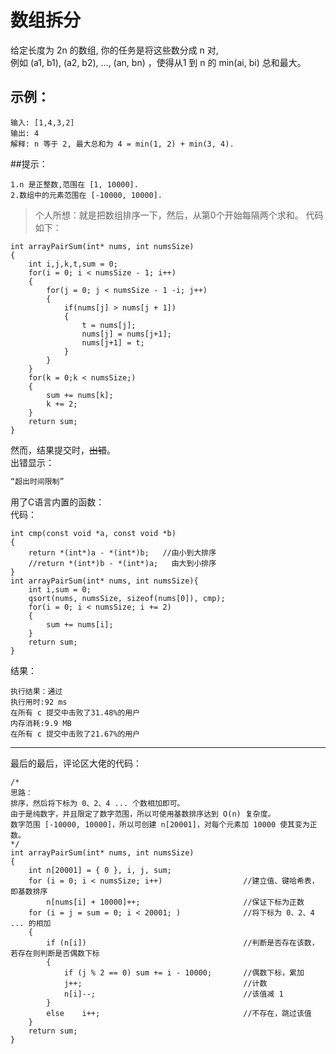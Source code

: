 
# 数组拆分  

给定长度为 2n 的数组, 你的任务是将这些数分成 n 对,  
例如 (a1, b1), (a2, b2), ..., (an, bn) ，使得从1 到 n 的 min(ai, bi) 总和最大。

## 示例：

``` chameleon
输入: [1,4,3,2]
输出: 4
解释: n 等于 2, 最大总和为 4 = min(1, 2) + min(3, 4).
```
##提示：
```chameleon
1.n 是正整数,范围在 [1, 10000].
2.数组中的元素范围在 [-10000, 10000].
 ```
>个人所想：就是把数组排序一下，然后，从第0个开始每隔两个求和。 
代码如下： 
``` chameleon
int arrayPairSum(int* nums, int numsSize)
{
    int i,j,k,t,sum = 0;
    for(i = 0; i < numsSize - 1; i++)
    {
        for(j = 0; j < numsSize - 1 -i; j++)
        {
            if(nums[j] > nums[j + 1])
            {
                t = nums[j];
                nums[j] = nums[j+1];
                nums[j+1] = t;
            }
        }
    }
    for(k = 0;k < numsSize;)
    {
        sum += nums[k];
        k += 2;
    }
    return sum;
}
```
然而，结果提交时，~~出错~~。  
出错显示：
``` c
“超出时间限制”
```
用了C语言内置的函数：  
代码：  
```chameleon
int cmp(const void *a, const void *b)
{
    return *(int*)a - *(int*)b;   //由小到大排序
    //return *(int*)b - *(int*)a;   由大到小排序
}
int arrayPairSum(int* nums, int numsSize){
    int i,sum = 0;
    qsort(nums, numsSize, sizeof(nums[0]), cmp);
    for(i = 0; i < numsSize; i += 2)
    {
        sum += nums[i];
    }
    return sum;
}
```
结果：
```chameleon
执行结果：通过
执行用时:92 ms
在所有 c 提交中击败了31.48%的用户
内存消耗:9.9 MB
在所有 c 提交中击败了21.67%的用户
```
*** 
最后的最后，评论区大佬的代码：

```  chameleon
/*
思路：
排序，然后将下标为 0、2、4 ... 个数相加即可。
由于是纯数字，并且限定了数字范围，所以可使用基数排序达到 O(n) 复杂度。
数字范围 [-10000, 10000]，所以可创建 n[20001]，对每个元素加 10000 使其变为正数。
*/
int arrayPairSum(int* nums, int numsSize)
{
	int n[20001] = { 0 }, i, j, sum;
	for (i = 0; i < numsSize; i++)					//建立值、键哈希表，即基数排序
		n[nums[i] + 10000]++;						//保证下标为正数
	for (i = j = sum = 0; i < 20001; )				//将下标为 0、2、4 ... 的相加
	{	
		if (n[i])									//判断是否存在该数，若存在则判断是否偶数下标
		{
			if (j % 2 == 0)	sum += i - 10000;		//偶数下标，累加
			j++;									//计数
			n[i]--;									//该值减 1
		}
		else	i++;								//不存在，跳过该值
	}
	return sum;
}
```
